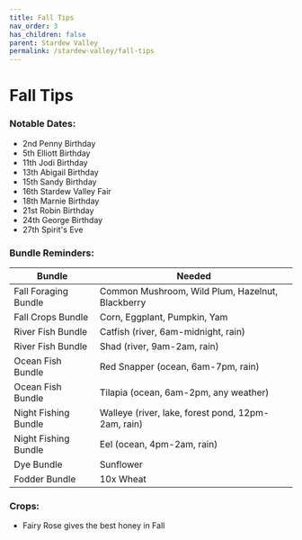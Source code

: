```yaml
---
title: Fall Tips
nav_order: 3
has_children: false
parent: Stardew Valley
permalink: /stardew-valley/fall-tips
---
```

# Fall Tips

### Notable Dates:
- 2nd Penny Birthday
- 5th Elliott Birthday
- 11th Jodi Birthday
- 13th Abigail Birthday
- 15th Sandy Birthday
- 16th Stardew Valley Fair
- 18th Marnie Birthday
- 21st Robin Birthday
- 24th George Birthday
- 27th Spirit's Eve

### Bundle Reminders:

| Bundle | Needed |
|-|-|
| Fall Foraging Bundle | Common Mushroom, Wild Plum, Hazelnut, Blackberry |
| Fall Crops Bundle | Corn, Eggplant, Pumpkin, Yam |
| River Fish Bundle | Catfish (river, 6am-midnight, rain) |
| River Fish Bundle | Shad (river, 9am-2am, rain) |
| Ocean Fish Bundle | Red Snapper (ocean, 6am-7pm, rain) |
| Ocean Fish Bundle | Tilapia (ocean, 6am-2pm, any weather) |
| Night Fishing Bundle | Walleye (river, lake, forest pond, 12pm-2am, rain) |
| Night Fishing Bundle | Eel (ocean, 4pm-2am, rain) |
| Dye Bundle | Sunflower |
| Fodder Bundle | 10x Wheat |

### Crops:
- Fairy Rose gives the best honey in Fall
